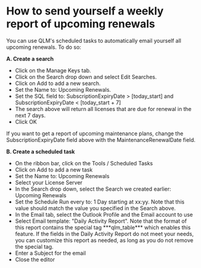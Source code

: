# How to send yourself a weekly report of upcoming renewals

You can use QLM's scheduled tasks to automatically email yourself all upcoming renewals. To do so:

&#x20;**A. Create a search**

* Click on the Manage Keys tab.
* Click on the Search drop down and select Edit Searches.
* Click on Add to add a new search.
* Set the Name to: Upcoming Renewals.
* Set the SQL field to: SubscriptionExpiryDate > \[today\_start] and SubscriptionExpiryDate < \[today\_start + 7]
* The search above will return all licenses that are due for renewal in the next 7 days.
* Click OK

If you want to get a report of upcoming maintenance plans, change the SubscriptionExpiryDate field above with the MaintenanceRenewalDate field.

**B. Create a scheduled task**

* On the ribbon bar, click on the Tools / Scheduled Tasks
* Click on Add to add a new task
* Set the Name to: Upcoming Renewals
* Select your License Server
* In the Search drop down, select the Search we created earlier: Upcoming Renewals
* Set the Schedule Run every to: 1 Day starting at xx:yy. Note that this value should match the value you specified in the Search above.
* In the Email tab, select the Outlook Profile and the Email account to use
* Select Email template: "Daily Activity Report". Note that the format of this report contains the special tag \*\*\*qlm\_table\*\*\* which enables this feature. If the fields in the Daily Activity Report do not meet your needs, you can customize this report as needed, as long as you do not remove the special tag.
* Enter a Subject for the email
* Close the editor
